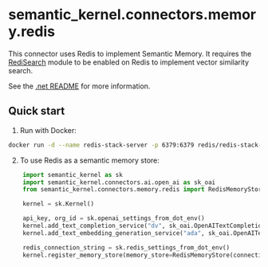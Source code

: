 # semantic_kernel.connectors.memory.redis

This connector uses Redis to implement Semantic Memory. It requires the [RediSearch](https://redis.io/docs/interact/search-and-query/) module to be enabled on Redis to implement vector similarity search. 

See the [.net README](https://github.com/microsoft/semantic-kernel/blob/main/dotnet/src/Connectors/Connectors.Memory.Redis/README.md) for more information.

## Quick start

1. Run with Docker:

```bash
docker run -d --name redis-stack-server -p 6379:6379 redis/redis-stack-server:latest
```

2. To use Redis as a semantic memory store:

```python
    import semantic_kernel as sk
    import semantic_kernel.connectors.ai.open_ai as sk_oai
    from semantic_kernel.connectors.memory.redis import RedisMemoryStore

    kernel = sk.Kernel()

    api_key, org_id = sk.openai_settings_from_dot_env()
    kernel.add_text_completion_service("dv", sk_oai.OpenAITextCompletion("text-davinci-003", api_key, org_id))
    kernel.add_text_embedding_generation_service("ada", sk_oai.OpenAITextEmbedding("text-embedding-ada-002", api_key, org_id))

    redis_connection_string = sk.redis_settings_from_dot_env()
    kernel.register_memory_store(memory_store=RedisMemoryStore(connection_string=redis_connection_string))
```

